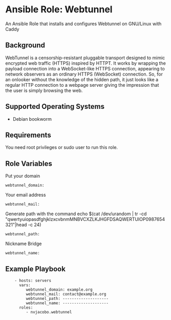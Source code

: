 Ansible Role: Webtunnel
=========

An Ansible Role that installs and configures Webtunnel on GNU/Linux with Caddy

Background
------------

WebTunnel is a censorship-resistant pluggable transport designed to mimic encrypted web traffic (HTTPS) inspired by HTTPT. It works by wrapping the payload connection into a WebSocket-like HTTPS connection, appearing to network observers as an ordinary HTTPS (WebSocket) connection. So, for an onlooker without the knowledge of the hidden path, it just looks like a regular HTTP connection to a webpage server giving the impression that the user is simply browsing the web. 


Supported Operating Systems
------------
- Debian bookworm

Requirements
------------

You need root privileges or sudo user to run this role.

Role Variables
--------------

Put your domain

    webtunnel_domain:
    
Your email address

    webtunnel_mail:
    
Generate path with the command echo $(cat /dev/urandom | tr -cd "qwertyuiopasdfghjklzxcvbnmMNBVCXZLKJHGFDSAQWERTUIOP0987654321"|head -c 24)

    webtunnel_path:
Nickname Bridge
   
    webtunnel_name:

Example Playbook
----------------

        - hosts: servers
          vars:
             webtunnel_domain: example.org
             webtunnel_mail: contact@example.org
             webtunnel_path: --------------------
             webtunnel_name: --------------------
          roles:
             - nvjacobo.webtunnel             
